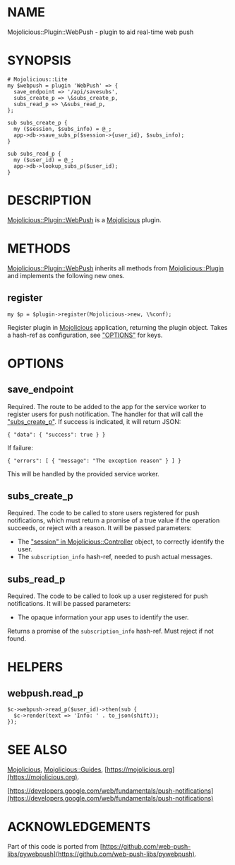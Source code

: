 # NAME

Mojolicious::Plugin::WebPush - plugin to aid real-time web push

# SYNOPSIS

    # Mojolicious::Lite
    my $webpush = plugin 'WebPush' => {
      save_endpoint => '/api/savesubs',
      subs_create_p => \&subs_create_p,
      subs_read_p => \&subs_read_p,
    };

    sub subs_create_p {
      my ($session, $subs_info) = @_;
      app->db->save_subs_p($session->{user_id}, $subs_info);
    }

    sub subs_read_p {
      my ($user_id) = @_;
      app->db->lookup_subs_p($user_id);
    }

# DESCRIPTION

[Mojolicious::Plugin::WebPush](https://metacpan.org/pod/Mojolicious::Plugin::WebPush) is a [Mojolicious](https://metacpan.org/pod/Mojolicious) plugin.

# METHODS

[Mojolicious::Plugin::WebPush](https://metacpan.org/pod/Mojolicious::Plugin::WebPush) inherits all methods from
[Mojolicious::Plugin](https://metacpan.org/pod/Mojolicious::Plugin) and implements the following new ones.

## register

    my $p = $plugin->register(Mojolicious->new, \%conf);

Register plugin in [Mojolicious](https://metacpan.org/pod/Mojolicious) application, returning the plugin
object. Takes a hash-ref as configuration, see ["OPTIONS"](#options) for keys.

# OPTIONS

## save\_endpoint

Required. The route to be added to the app for the service worker to
register users for push notification. The handler for that will call
the ["subs\_create\_p"](#subs_create_p). If success is indicated, it will return JSON:

    { "data": { "success": true } }

If failure:

    { "errors": [ { "message": "The exception reason" } ] }

This will be handled by the provided service worker.

## subs\_create\_p

Required. The code to be called to store users registered for push
notifications, which must return a promise of a true value if the
operation succeeds, or reject with a reason. It will be passed parameters:

- The ["session" in Mojolicious::Controller](https://metacpan.org/pod/Mojolicious::Controller#session) object, to correctly identify
the user.
- The `subscription_info` hash-ref, needed to push actual messages.

## subs\_read\_p

Required. The code to be called to look up a user registered for push
notifications. It will be passed parameters:

- The opaque information your app uses to identify the user.

Returns a promise of the `subscription_info` hash-ref. Must reject if
not found.

# HELPERS

## webpush.read\_p

    $c->webpush->read_p($user_id)->then(sub {
      $c->render(text => 'Info: ' . to_json(shift));
    });

# SEE ALSO

[Mojolicious](https://metacpan.org/pod/Mojolicious), [Mojolicious::Guides](https://metacpan.org/pod/Mojolicious::Guides), [https://mojolicious.org](https://mojolicious.org).

[https://developers.google.com/web/fundamentals/push-notifications](https://developers.google.com/web/fundamentals/push-notifications)

# ACKNOWLEDGEMENTS

Part of this code is ported from
[https://github.com/web-push-libs/pywebpush](https://github.com/web-push-libs/pywebpush).

